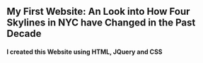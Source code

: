 ## My First Website: An Look into How Four Skylines in NYC have Changed in the Past Decade

#### I created this Website using HTML, JQuery and CSS



